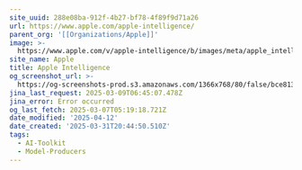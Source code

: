 ```yaml
---
site_uuid: 288e08ba-912f-4b27-bf78-4f89f9d71a26
url: https://www.apple.com/apple-intelligence/
parent_org: '[[Organizations/Apple]]'
image: >-
  https://www.apple.com/v/apple-intelligence/b/images/meta/apple_intelligence__ctd5n16vmioi_og.png?202502271945
site_name: Apple
title: Apple Intelligence
og_screenshot_url: >-
  https://og-screenshots-prod.s3.amazonaws.com/1366x768/80/false/bce813dff2d6abac4b81c14fdb753b34a231cd8b2efea5481306fb08880c900d.jpeg
jina_last_request: 2025-03-09T06:45:07.478Z
jina_error: Error occurred
og_last_fetch: 2025-03-07T05:19:18.721Z
date_modified: '2025-04-12'
date_created: '2025-03-31T20:44:50.510Z'
tags:
  - AI-Toolkit
  - Model-Producers
---
```





































